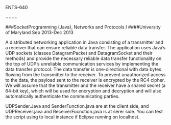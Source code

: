 ENTS-640

====

###SocketProgramming (Java), Networks and Protocols I
####University of Maryland Sep 2013-­Dec 2013

A distributed networking application in Java consisting of a transmitter and a receiver that can
ensure reliable data transfer. The application uses Java’s UDP sockets (classes DatagramPacket and
DatagramSocket and their methods) and provide the necessary reliable data transfer functionality on the
top of UDP’s unreliable communication services by implementing the data transfer protocol. The data transfer is one-directional with data bytes flowing from the transmitter to the
receiver. To prevent unauthorized access to the data, the payload sent to the receiver is encrypted by
the RC4 cipher. We will assume that the transmitter and the receiver have a shared secret (a 64-bit key),
which will be used for encryption and decryption and will also automatically authenticate the
communicating parties.

UDPSender.Java and SenderFunction.java are at the client side, and UDPReceiver.java and ReceiverFucnction.java is at serer side. You can test the script using to local instance if Eclipse running on localhost.